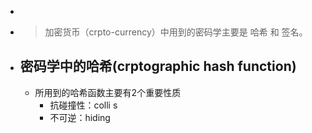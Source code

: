 -
- > 加密货币（crpto-currency）中用到的密码学主要是 哈希 和 签名。
- ## 密码学中的哈希(crptographic hash function)
	- 所用到的哈希函数主要有2个重要性质
		- 抗碰撞性：colli s
		- 不可逆：hiding